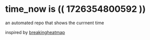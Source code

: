 # time_now is (( 1726354800592 ))

an automated repo that shows the currnent time

inspired by [breakingheatmap](https://github.com/breakingheatmap/breakingheatmap)